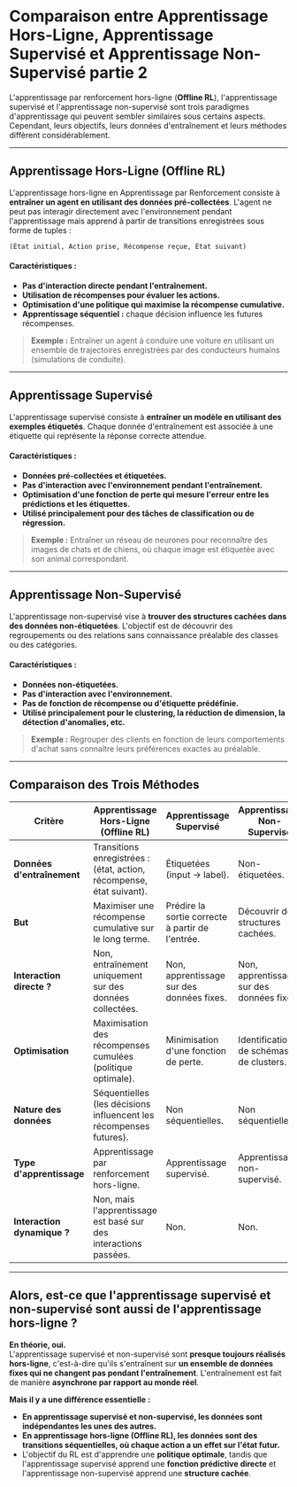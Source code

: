 # **Comparaison entre Apprentissage Hors-Ligne, Apprentissage Supervisé et Apprentissage Non-Supervisé partie 2**  

L'apprentissage par renforcement hors-ligne (**Offline RL**), l'apprentissage supervisé et l'apprentissage non-supervisé sont trois paradigmes d'apprentissage qui peuvent sembler similaires sous certains aspects. Cependant, leurs objectifs, leurs données d'entraînement et leurs méthodes diffèrent considérablement.

---

## **Apprentissage Hors-Ligne (Offline RL)**  
L'apprentissage hors-ligne en Apprentissage par Renforcement consiste à **entraîner un agent en utilisant des données pré-collectées**. L'agent ne peut pas interagir directement avec l'environnement pendant l'apprentissage mais apprend à partir de transitions enregistrées sous forme de tuples :  

```
(État initial, Action prise, Récompense reçue, État suivant)
```

#### **Caractéristiques :**  
- **Pas d'interaction directe pendant l'entraînement.**  
- **Utilisation de récompenses pour évaluer les actions.**  
- **Optimisation d'une politique qui maximise la récompense cumulative.**  
- **Apprentissage séquentiel :** chaque décision influence les futures récompenses.  

> **Exemple :** Entraîner un agent à conduire une voiture en utilisant un ensemble de trajectoires enregistrées par des conducteurs humains (simulations de conduite).  

---

## **Apprentissage Supervisé**  
L'apprentissage supervisé consiste à **entraîner un modèle en utilisant des exemples étiquetés**. Chaque donnée d'entraînement est associée à une étiquette qui représente la réponse correcte attendue.  

#### **Caractéristiques :**  
- **Données pré-collectées et étiquetées.**  
- **Pas d'interaction avec l'environnement pendant l'entraînement.**  
- **Optimisation d'une fonction de perte qui mesure l'erreur entre les prédictions et les étiquettes.**  
- **Utilisé principalement pour des tâches de classification ou de régression.**  

> **Exemple :** Entraîner un réseau de neurones pour reconnaître des images de chats et de chiens, où chaque image est étiquetée avec son animal correspondant.  

---

## **Apprentissage Non-Supervisé**  
L'apprentissage non-supervisé vise à **trouver des structures cachées dans des données non-étiquetées**. L'objectif est de découvrir des regroupements ou des relations sans connaissance préalable des classes ou des catégories.  

#### **Caractéristiques :**  
- **Données non-étiquetées.**  
- **Pas d'interaction avec l'environnement.**  
- **Pas de fonction de récompense ou d'étiquette prédéfinie.**  
- **Utilisé principalement pour le clustering, la réduction de dimension, la détection d'anomalies, etc.**  

> **Exemple :** Regrouper des clients en fonction de leurs comportements d'achat sans connaître leurs préférences exactes au préalable.  

---

## **Comparaison des Trois Méthodes**

| Critère                     | Apprentissage Hors-Ligne (Offline RL) | Apprentissage Supervisé         | Apprentissage Non-Supervisé   |
|---------------------------- |-------------------------------------- |-------------------------------- |----------------------------- |
| **Données d'entraînement**   | Transitions enregistrées : (état, action, récompense, état suivant). | Étiquetées (input -> label).  | Non-étiquetées.              |
| **But**                     | Maximiser une récompense cumulative sur le long terme.               | Prédire la sortie correcte à partir de l'entrée. | Découvrir des structures cachées. |
| **Interaction directe ?**    | Non, entraînement uniquement sur des données collectées.            | Non, apprentissage sur des données fixes. | Non, apprentissage sur des données fixes. |
| **Optimisation**             | Maximisation des récompenses cumulées (politique optimale).         | Minimisation d'une fonction de perte.  | Identification de schémas ou de clusters. |
| **Nature des données**       | Séquentielles (les décisions influencent les récompenses futures).   | Non séquentielles.           | Non séquentielles.           |
| **Type d'apprentissage**     | Apprentissage par renforcement hors-ligne.                          | Apprentissage supervisé.      | Apprentissage non-supervisé. |
| **Interaction dynamique ?**  | Non, mais l'apprentissage est basé sur des interactions passées.     | Non.                        | Non.                         |

---

## **Alors, est-ce que l'apprentissage supervisé et non-supervisé sont aussi de l'apprentissage hors-ligne ?**

**En théorie, oui.**  
L'apprentissage supervisé et non-supervisé sont **presque toujours réalisés hors-ligne**, c'est-à-dire qu'ils s'entraînent sur **un ensemble de données fixes qui ne changent pas pendant l'entraînement**. L'entraînement est fait de manière **asynchrone par rapport au monde réel**.

**Mais il y a une différence essentielle :**  
- **En apprentissage supervisé et non-supervisé, les données sont indépendantes les unes des autres.**  
- **En apprentissage hors-ligne (Offline RL), les données sont des transitions séquentielles, où chaque action a un effet sur l'état futur.**  
- L'objectif du RL est d'apprendre une **politique optimale**, tandis que l'apprentissage supervisé apprend une **fonction prédictive directe** et l'apprentissage non-supervisé apprend une **structure cachée**.
